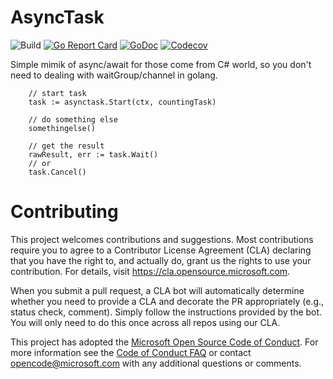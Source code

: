 # AsyncTask

![Build](https://github.com/Azure/go-asynctask/workflows/Go/badge.svg?branch=master)
[![Go Report Card](https://goreportcard.com/badge/github.com/Azure/go-asynctask)](https://goreportcard.com/report/github.com/Azure/go-asynctask)
[![GoDoc](https://godoc.org/github.com/Azure/go-asynctask?status.svg)](https://godoc.org/github.com/Azure/go-asynctask)
[![Codecov](https://img.shields.io/codecov/c/github/Azure/go-asynctask)](https://codecov.io/gh/Azure/go-asynctask)

Simple mimik of async/await for those come from C# world, so you don't need to dealing with waitGroup/channel in golang.

```golang
    // start task
    task := asynctask.Start(ctx, countingTask)
    
    // do something else
    somethingelse()
    
    // get the result
    rawResult, err := task.Wait()
    // or
    task.Cancel()
```

# Contributing

This project welcomes contributions and suggestions.  Most contributions require you to agree to a
Contributor License Agreement (CLA) declaring that you have the right to, and actually do, grant us
the rights to use your contribution. For details, visit https://cla.opensource.microsoft.com.

When you submit a pull request, a CLA bot will automatically determine whether you need to provide
a CLA and decorate the PR appropriately (e.g., status check, comment). Simply follow the instructions
provided by the bot. You will only need to do this once across all repos using our CLA.

This project has adopted the [Microsoft Open Source Code of Conduct](https://opensource.microsoft.com/codeofconduct/).
For more information see the [Code of Conduct FAQ](https://opensource.microsoft.com/codeofconduct/faq/) or
contact [opencode@microsoft.com](mailto:opencode@microsoft.com) with any additional questions or comments.
